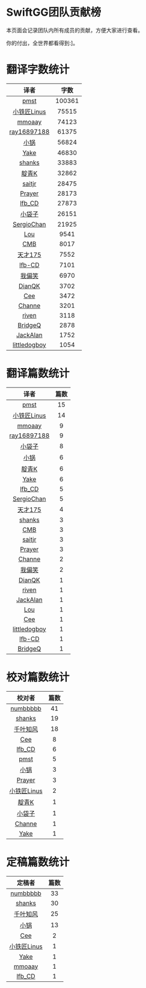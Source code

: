 
# SwiftGG团队贡献榜

本页面会记录团队内所有成员的贡献，方便大家进行查看。

你的付出，全世界都看得到:]。

# 翻译字数统计

| 译者 | 字数 |
| :------------: | :------------: |
| [pmst](http://www.jianshu.com/users/596f2ba91ce9/latest_articles) | 100361 |
| [小铁匠Linus](http://weibo.com/linusling) | 75515 |
| [mmoaay](http://blog.csdn.net/mmoaay) | 74123 |
| [ray16897188](http://www.jianshu.com/users/97c49dfd1f9f/latest_articles) | 61375 |
| [小锅](http://www.jianshu.com/users/3b40e55ec6d5/latest_articles) | 56824 |
| [Yake](http://blog.csdn.net/yake_099) | 46830 |
| [shanks](http://codebuild.me/) | 33883 |
| [靛青K](http://www.dianqk.org/) | 32862 |
| [saitjr](http://www.brighttj.com) | 28475 |
| [Prayer](http://www.futantan.com) | 28173 |
| [lfb_CD](http://weibo.com/lfbWb) | 27873 |
| [小袋子](http://daizi.me) | 26151 |
| [SergioChan](https://github.com/SergioChan) | 21925 |
| [Lou](undefined) | 9541 |
| [CMB](https://github.com/chenmingbiao) | 8017 |
| [天才175](http://weibo.com/u/2916092907) | 7552 |
| [lfb-CD](undefined) | 7101 |
| [我偏笑](http://blog.csdn.net/nsnirvana) | 6970 |
| [DianQK](undefined) | 3702 |
| [Cee](https://github.com/Cee) | 3472 |
| [Channe](undefined) | 3201 |
| [riven](http://weibo.com/riven0951) | 3118 |
| [BridgeQ](http://wxgbridgeq.github.io/) | 2878 |
| [JackAlan](undefined) | 1752 |
| [littledogboy](undefined) | 1054 |


# 翻译篇数统计

| 译者 | 篇数 |
| :------------: | :------------: |
| [pmst](http://www.jianshu.com/users/596f2ba91ce9/latest_articles) | 15 |
| [小铁匠Linus](http://weibo.com/linusling) | 14 |
| [mmoaay](http://blog.csdn.net/mmoaay) | 9 |
| [ray16897188](http://www.jianshu.com/users/97c49dfd1f9f/latest_articles) | 9 |
| [小袋子](http://daizi.me) | 8 |
| [小锅](http://www.jianshu.com/users/3b40e55ec6d5/latest_articles) | 6 |
| [靛青K](http://www.dianqk.org/) | 6 |
| [Yake](http://blog.csdn.net/yake_099) | 6 |
| [lfb_CD](http://weibo.com/lfbWb) | 5 |
| [SergioChan](https://github.com/SergioChan) | 5 |
| [天才175](http://weibo.com/u/2916092907) | 4 |
| [shanks](http://codebuild.me/) | 3 |
| [CMB](https://github.com/chenmingbiao) | 3 |
| [saitjr](http://www.brighttj.com) | 3 |
| [Prayer](http://www.futantan.com) | 3 |
| [Channe](undefined) | 2 |
| [我偏笑](http://blog.csdn.net/nsnirvana) | 2 |
| [DianQK](undefined) | 1 |
| [riven](http://weibo.com/riven0951) | 1 |
| [JackAlan](undefined) | 1 |
| [Lou](undefined) | 1 |
| [Cee](https://github.com/Cee) | 1 |
| [littledogboy](undefined) | 1 |
| [lfb-CD](undefined) | 1 |
| [BridgeQ](http://wxgbridgeq.github.io/) | 1 |


# 校对篇数统计

| 校对者 | 篇数 |
| :------------: | :------------: |
| [numbbbbb](https://github.com/numbbbbb) | 41 |
| [shanks](http://codebuild.me/) | 19 |
| [千叶知风](http://weibo.com/xiaoxxiao) | 18 |
| [Cee](https://github.com/Cee) | 8 |
| [lfb_CD](http://weibo.com/lfbWb) | 6 |
| [pmst](http://www.jianshu.com/users/596f2ba91ce9/latest_articles) | 5 |
| [小锅](http://www.jianshu.com/users/3b40e55ec6d5/latest_articles) | 3 |
| [Prayer](http://www.futantan.com) | 3 |
| [小铁匠Linus](http://weibo.com/linusling) | 2 |
| [靛青K](http://www.dianqk.org/) | 1 |
| [小袋子](http://daizi.me) | 1 |
| [Channe](undefined) | 1 |
| [Yake](http://blog.csdn.net/yake_099) | 1 |


# 定稿篇数统计

| 定稿者 | 篇数 |
| :------------: | :------------: |
| [numbbbbb](https://github.com/numbbbbb) | 33 |
| [shanks](http://codebuild.me/) | 30 |
| [千叶知风](http://weibo.com/xiaoxxiao) | 25 |
| [小锅](http://www.jianshu.com/users/3b40e55ec6d5/latest_articles) | 13 |
| [Cee](https://github.com/Cee) | 2 |
| [小铁匠Linus](http://weibo.com/linusling) | 1 |
| [Yake](http://blog.csdn.net/yake_099) | 1 |
| [mmoaay](http://blog.csdn.net/mmoaay) | 1 |
| [lfb_CD](http://weibo.com/lfbWb) | 1 |